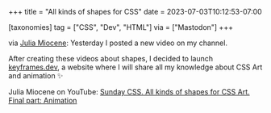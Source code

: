 +++
title = "All kinds of shapes for CSS"
date = 2023-07-03T10:12:53-07:00

[taxonomies]
tag = ["CSS", "Dev", "HTML"]
via = ["Mastodon"]
+++

via [Julia Miocene](https://mastodon.social/@julia_miocene/110648814703754334): Yesterday I posted a new video on my channel.

<!-- more -->

After creating these videos about shapes, I decided to launch [keyframes.dev](https://keyframes.dev), a website where I will share all my knowledge about CSS Art and animation ✨

Julia Miocene on YouTube: [Sunday CSS. All kinds of shapes for CSS Art. Final part: Animation](https://www.youtube.com/watch?v=13ZtDbsp1CY)
